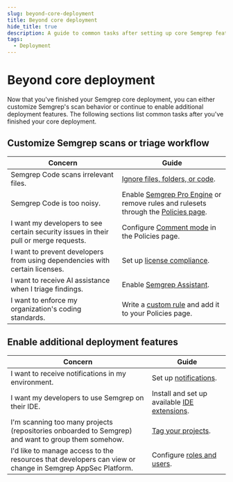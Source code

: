 ```yaml
---
slug: beyond-core-deployment
title: Beyond core deployment
hide_title: true
description: A guide to common tasks after setting up core Semgrep features.
tags:
  - Deployment
---
```


# Beyond core deployment

Now that you've finished your Semgrep core deployment, you can either customize Semgrep's scan behavior or continue to enable additional deployment features. The following sections list common tasks after you've finished your core deployment.

## Customize Semgrep scans or triage workflow

| Concern | Guide |
| -------  | ------ |
| Semgrep Code scans irrelevant files.         | [Ignore files, folders, or code](/ignoring-files-folders-code).  |
| Semgrep Code is too noisy.         | Enable [Semgrep Pro Engine](/semgrep-code/semgrep-pro-engine-intro) or remove rules and rulesets through the [Policies page](/semgrep-code/policies).  |
| I want my developers to see certain security issues in their pull or merge requests.         | Configure [Comment mode](/semgrep-code/policies#blocking-a-pr-or-mr-through-rule-modes) in the Policies page.  |
| I want to prevent developers from using dependencies with certain licenses. | Set up [license compliance](/docs/semgrep-supply-chain/license-compliance).|
| I want to receive AI assistance when I triage findings. | Enable [Semgrep Assistant](/semgrep-assistant/overview). |
| I want to enforce my organization's coding standards. | Write a [custom rule](/writing-rules/overview) and add it to your Policies page. |

## Enable additional deployment features

| Concern | Guide |
| -------  | ------ |
| I want to receive notifications in my environment.    | Set up [notifications](/semgrep-cloud-platform/notifications).   |
| I want my developers to use Semgrep on their IDE.    | Install and set up available [IDE extensions](/extensions/overview).  |
| I'm scanning too many projects (repositories onboarded to Semgrep) and want to group them somehow.         | [Tag your projects](/docs/semgrep-cloud-platform/tags).   |
| I'd like to manage access to the resources that developers can view or change in Semgrep AppSec Platform.         | Configure [roles and users](/docs/deployment/user-management).  |
